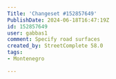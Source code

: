 ```yaml
---
Title: 'Changeset #152857649'
PublishDate: 2024-06-18T16:47:19Z
id: 152857649
user: gabbas1
comment: Specify road surfaces
created_by: StreetComplete 58.0
tags:
- Montenegro

---
```

